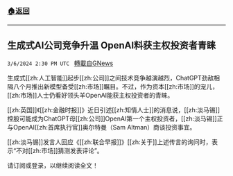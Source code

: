 ###  [:house:返回](README.md)
---


## 生成式AI公司竞争升温 OpenAI料获主权投资者青睐
`3/6/2024 2:30 PM UTC ` [轉載自GNews](https://gnews.org/articles/2371004)

生成式[[zh:人工智能]]起步[[zh:公司]]之间技术竞争越演越烈，ChatGPT劲敌相隔八个月推出新模型备受[[zh:市场]]瞩目。不过，作为资本[[zh:市场]]的宠儿，[[zh:市场]]人士仍看好领头羊OpenAI能获主权投资者的青睐。

[[zh:英国]]《[[zh:金融时报]]》近日引述[[zh:知情人士]]的消息说，[[zh:淡马锡]]控股可能成为ChatGPT母[[zh:公司]]OpenAI第一个主权投资者，[[zh:淡马锡]]正与OpenAI[[zh:首席执行官]]奥尔特曼（Sam Altman）商谈投资事宜。

[[zh:淡马锡]]发言人回应《[[zh:联合早报]]》[[zh:关于]]上述传言的询问时，表示“不对[[zh:市场]]猜测发表评论”。

请订阅或登录，以继续阅读全文！
